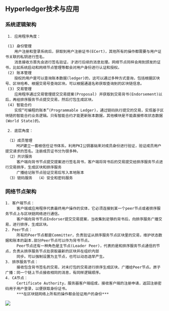 ## Hyperledger技术与应用

### 系统逻辑架构
	
	 1. 应用程序角度：  
	 
	 (1) 身份管理  
		用户注册和登录系统后，获取到用户注册证书(ECert)，其他所有的操作都需要与用户证书关联的私钥进行签名，  
		消息接收方首先会进行签名验证，才进行后续的消息处理。网络节点同样会用到颁发的证书，比如系统启动和网络节点管理等都会对用户身份进行认证和授权。    
	 (2) 账本管理  
		授权的用户是可以查询账本数据(ledger)的，这可以通过多种方式查询，包括根据区块号、区块哈希、根据交易号查询区块。可以根据通道名称获取查询到的区块链信息。  
	 (3) 交易管理  
		应用程序通过交易管理提交交易提案(Proposal) 并获取到交易背书(Endorsement)以后，再给排序服务节点提交交易，然后打包生成区块。  
	 (4) 智能合约  
		实现“可编程的账本”(Programmable Ledger)，通过链码执行提交的交易，实现基于区块链的智能合约业务逻辑。只有智能合约才能更新账本数据，其他模块是不能直接修改状态数据(World State)的。  
		
	 2. 底层角度：
	 
	 （1）成员管理  
	 	 MSP建立一套根信任证书体系，利用PKI公钥基础来对成员身份进行验证，验证成员用户提交请求的签名。注册成员证书分为很多种。  
	 （2）共识服务  
	 	 客户端向背书节点提交提案进行签名背书，客户端将背书后的交易提交给排序服务节点进行交易排序，生成区块和排序服务  
		 广播给记账节点验证交易后写入本地账本  
	 （3）链码服务  （4）安全和密码服务  
	 
### 网络节点架构  
	
	1. 客户端节点：  
		 客户端或应用程序代表最终用户操作的实体，它必须连接到某一个peer节点或者排序服务节点上与区块链网络进行通信。  
		 客户端向背书节点Endorser提交交易提案，当收集到足够的背书后，向排序服务广播交易，进行排序，生成区块。  
	2. Peer节点：
		 所有的Peer节点都是Committer，负责验证从排序服务节点区块里的交易，维护状态数据和账本的副本.部分Peer节点可以作为背书节点。  
		 Peer节点还有一种角色是主节点(Leader Peer)，代表的是和排序服务节点通信的节点，负责从排序服务节点处获取最新的区块并在组织内部  
		 同步。可以强制设置为主节点，也可以动态选举产生。  
	3. 排序服务节点：  
		 接收包含背书签名的交易，对未打包的交易进行排序生成区块，广播给Peer节点。原子广播：同一个链上节点接收相同的消息，有同样逻辑顺序。  
	4. CA节点：  
		 Certificate Authority，服务器客户端组成，接收客户端的注册申请，返回注册密码用于用户登录，以便获取身份证书。  
		 ***在区块链网络上所有的操作都会验证用户的身份***  
		 
		 
![](https://img-blog.csdn.net/20170907105732632)
	 
